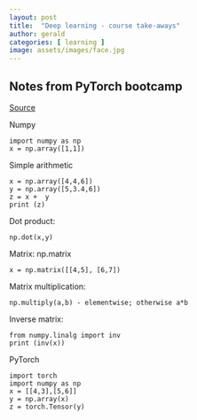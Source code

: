```yaml
---
layout: post
title:  "Deep learning - course take-aways"
author: gerald
categories: [ learning ]
image: assets/images/face.jpg
---
```


Notes from PyTorch bootcamp 
---

[Source](https://learning.oreilly.com/videos/pytorch-bootcamp-for/9781839218897/9781839218897-video2_4)

Numpy
``` 
import numpy as np
x = np.array([1,1])
``` 
Simple arithmetic
``` 
x = np.array([4,4,6])
y = np.array([5,3.4,6])
z = x +  y
print (z)
``` 

Dot product: 

``` 
np.dot(x,y)
``` 

Matrix: np.matrix
```
x = np.matrix([[4,5], [6,7])
``` 

Matrix multiplication: 
``` 
np.multiply(a,b) - elementwise; otherwise a*b
``` 

Inverse matrix:

``` 
from numpy.linalg import inv
print (inv(x))
``` 

PyTorch

``` 
import torch
import numpy as np
x = [[4,3],[5,6]]
y = np.array(x)
z = torch.Tensor(y)
``` 
